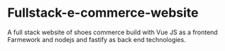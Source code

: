 # Fullstack-e-commerce-website
A full stack website of shoes commerce build with Vue JS as a frontend Farmework and nodejs and fastify as back end technologies.
